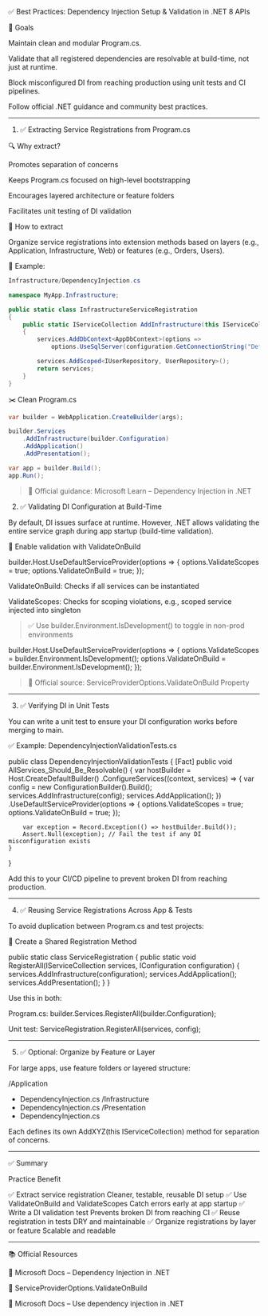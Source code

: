 ✅ Best Practices: Dependency Injection Setup & Validation in .NET 8 APIs

🎯 Goals

Maintain clean and modular Program.cs.

Validate that all registered dependencies are resolvable at build-time, not just at runtime.

Block misconfigured DI from reaching production using unit tests and CI pipelines.

Follow official .NET guidance and community best practices.



---

1. ✅ Extracting Service Registrations from Program.cs

🔍 Why extract?

Promotes separation of concerns

Keeps Program.cs focused on high-level bootstrapping

Encourages layered architecture or feature folders

Facilitates unit testing of DI validation


🧱 How to extract

Organize service registrations into extension methods based on layers (e.g., Application, Infrastructure, Web) or features (e.g., Orders, Users).

📁 Example: 
```csharp
Infrastructure/DependencyInjection.cs

namespace MyApp.Infrastructure;

public static class InfrastructureServiceRegistration
{
    public static IServiceCollection AddInfrastructure(this IServiceCollection services, IConfiguration configuration)
    {
        services.AddDbContext<AppDbContext>(options =>
            options.UseSqlServer(configuration.GetConnectionString("Default")));

        services.AddScoped<IUserRepository, UserRepository>();
        return services;
    }
}
```
✂️ Clean Program.cs
```csharp
var builder = WebApplication.CreateBuilder(args);

builder.Services
    .AddInfrastructure(builder.Configuration)
    .AddApplication()
    .AddPresentation();

var app = builder.Build();
app.Run();
```
> 📘 Official guidance: Microsoft Learn – Dependency Injection in .NET


2. ✅ Validating DI Configuration at Build-Time

By default, DI issues surface at runtime. However, .NET allows validating the entire service graph during app startup (build-time validation).

🧪 Enable validation with ValidateOnBuild

builder.Host.UseDefaultServiceProvider(options =>
{
    options.ValidateScopes = true;
    options.ValidateOnBuild = true;
});

ValidateOnBuild: Checks if all services can be instantiated

ValidateScopes: Checks for scoping violations, e.g., scoped service injected into singleton


> ✅ Use builder.Environment.IsDevelopment() to toggle in non-prod environments



builder.Host.UseDefaultServiceProvider(options =>
{
    options.ValidateScopes = builder.Environment.IsDevelopment();
    options.ValidateOnBuild = builder.Environment.IsDevelopment();
});

> 📘 Official source: ServiceProviderOptions.ValidateOnBuild Property




---

3. ✅ Verifying DI in Unit Tests

You can write a unit test to ensure your DI configuration works before merging to main.

✅ Example: DependencyInjectionValidationTests.cs

public class DependencyInjectionValidationTests
{
    [Fact]
    public void AllServices_Should_Be_Resolvable()
    {
        var hostBuilder = Host.CreateDefaultBuilder()
            .ConfigureServices((context, services) =>
            {
                var config = new ConfigurationBuilder().Build();
                services.AddInfrastructure(config);
                services.AddApplication();
            })
            .UseDefaultServiceProvider(options =>
            {
                options.ValidateScopes = true;
                options.ValidateOnBuild = true;
            });

        var exception = Record.Exception(() => hostBuilder.Build());
        Assert.Null(exception); // Fail the test if any DI misconfiguration exists
    }
}

Add this to your CI/CD pipeline to prevent broken DI from reaching production.


---

4. ✅ Reusing Service Registrations Across App & Tests

To avoid duplication between Program.cs and test projects:

🧩 Create a Shared Registration Method

public static class ServiceRegistration
{
    public static void RegisterAll(IServiceCollection services, IConfiguration configuration)
    {
        services.AddInfrastructure(configuration);
        services.AddApplication();
        services.AddPresentation();
    }
}

Use this in both:

Program.cs: builder.Services.RegisterAll(builder.Configuration);

Unit test: ServiceRegistration.RegisterAll(services, config);



---

5. ✅ Optional: Organize by Feature or Layer

For large apps, use feature folders or layered structure:

/Application
  - DependencyInjection.cs
/Infrastructure
  - DependencyInjection.cs
/Presentation
  - DependencyInjection.cs

Each defines its own AddXYZ(this IServiceCollection) method for separation of concerns.


---

✅ Summary

Practice	Benefit

✅ Extract service registration	Cleaner, testable, reusable DI setup
✅ Use ValidateOnBuild and ValidateScopes	Catch errors early at app startup
✅ Write a DI validation test	Prevents broken DI from reaching CI
✅ Reuse registration in tests	DRY and maintainable
✅ Organize registrations by layer or feature	Scalable and readable



---

📚 Official Resources

🔗 Microsoft Docs – Dependency Injection in .NET

🔗 ServiceProviderOptions.ValidateOnBuild

🔗 Microsoft Docs – Use dependency injection in .NET
